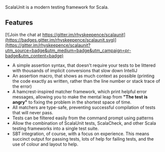 ScalaUnit is a modern testing framework for Scala.

## Features

[![Join the chat at https://gitter.im/rhyskeepence/scalaunit](https://badges.gitter.im/rhyskeepence/scalaunit.svg)](https://gitter.im/rhyskeepence/scalaunit?utm_source=badge&utm_medium=badge&utm_campaign=pr-badge&utm_content=badge)

- A simple assertion syntax, that doesn't require your tests to be littered with thousands of implicit conversions that slow down IntelliJ
- An assertion macro, that shows as much context as possible (printing the code exactly as written, rather than the line number or stack trace of the error)
- A hamcrest-inspired matcher framework, which print helpful error messages, allowing you to make the mental leap from **"The test is angry"** to fixing the problem in the shortest space of time.
- All matchers are type-safe, preventing successful compilation of tests that will never pass.
- Tests can be filtered easily from the command prompt using patterns
- Allow the combination of ScalaUnit tests, ScalaCheck, and other Scala testing frameworks into a single test suite.
- SBT integration, of course, with a focus on experience. This means succinct output for passing tests, lots of help for failing tests, and the use of colour and layout to help.
